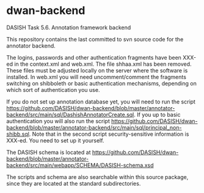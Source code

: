 # dwan-backend
DASISH Task 5.6. Annotation framework backend

This repository contains the last committed to svn source code for the annotator backend. 

The logins, passwords and other authentication fragments have been XXX-ed in the context.xml and web.xml. The file shhaa.xml has been removed. These files must be adjusted locally on the server where the software is installed. In web.xml you will need uncomment/comment the fragments switching on shibboleth or basic authentication mechanisms, depending on which sort of authentication you use.

If you do not set up annotation database yet, you will need to run the script https://github.com/DASISH/dwan-backend/blob/master/annotator-backend/src/main/sql/DashishAnnotatorCreate.sql. If you up to basic authentication you will also run the script https://github.com/DASISH/dwan-backend/blob/master/annotator-backend/src/main/sql/principal_non-shibb.sql.  Note that in the second script security-sensitive information is XXX-ed. You need to set up it yourself. 

The DASISH schema is located at https://github.com/DASISH/dwan-backend/blob/master/annotator-backend/src/main/webapp/SCHEMA/DASISH-schema.xsd

The scripts and schema are also searchable within this source package, since they are located at the standard subdirectories. 


